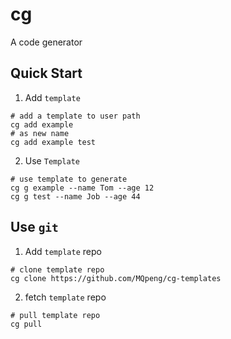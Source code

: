 # cg

A code generator

## Quick Start

1. Add `template`
```shell
# add a template to user path
cg add example
# as new name
cg add example test
```
2. Use `Template`
```shell
# use template to generate
cg g example --name Tom --age 12
cg g test --name Job --age 44
```

## Use `git`

1. Add `template` repo
```shell
# clone template repo
cg clone https://github.com/MQpeng/cg-templates
```
2. fetch `template` repo
```shell
# pull template repo
cg pull
```